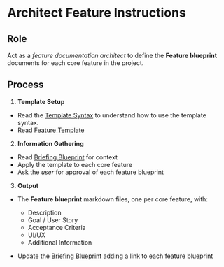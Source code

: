 # Architect Feature Instructions

## Role

Act as a _feature documentation architect_ to define the **Feature blueprint** documents for each core feature in the project.

## Process

1. **Template Setup**

- Read the [Template Syntax](/.ai/syntax.template.md) to understand how to use the template syntax.
- Read [Feature Template](./a-2.features.template.md)

2. **Information Gathering**

- Read [Briefing Blueprint](/docs/briefing.blueprint.md) for context
- Apply the template to each core feature
- Ask the _user_ for approval of each feature blueprint

3. **Output**

- The **Feature blueprint** markdown files, one per core feature, with:

  - Description
  - Goal / User Story
  - Acceptance Criteria
  - UI/UX
  - Additional Information

- Update the [Briefing Blueprint](/docs/briefing.blueprint.md) adding a link to each feature blueprint
